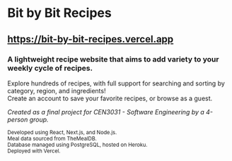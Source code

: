 # __Bit by Bit Recipes__

## https://bit-by-bit-recipes.vercel.app

### A lightweight recipe website that aims to add variety to your weekly cycle of recipes.

Explore hundreds of recipes, with full support for searching and sorting by category, region, and ingredients!<br>
Create an account to save your favorite recipes, or browse as a guest.

*Created as a final project for CEN3031 - Software Engineering by a 4-person group.*

<small>
Developed using React, Next.js, and Node.js.<br>
Meal data sourced from TheMealDB.<br>
Database managed using PostgreSQL, hosted on Heroku.<br>
Deployed with Vercel.
</small>
